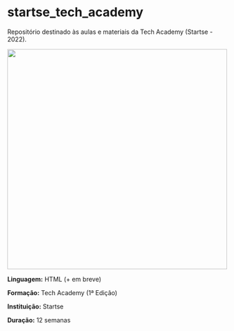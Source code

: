 # startse_tech_academy
 Repositório destinado às aulas e materiais da Tech Academy (Startse - 2022).

<img src="https://images.squarespace-cdn.com/content/v1/5cdc4e5b9d41495d02c7186d/1595951742877-QJL4C8HZHJWK8BZZCWF8/startse-logo-tagline.gif" width="500" style="max-width: 100%;">

**Linguagem:** HTML (+ em breve)

**Formação:** Tech Academy (1ª Edição)

**Instituição:** Startse

**Duração:** 12 semanas
